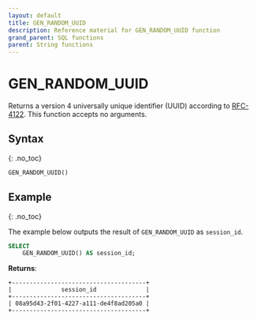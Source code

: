 ```yaml
---
layout: default
title: GEN_RANDOM_UUID
description: Reference material for GEN_RANDOM_UUID function
grand_parent: SQL functions
parent: String functions
---
```


# GEN\_RANDOM\_UUID

Returns a version 4 universally unique identifier (UUID) according to [RFC-4122](https://tools.ietf.org/html/rfc4122#section-4.4). This function accepts no arguments.

## Syntax
{: .no_toc}

```sql
GEN_RANDOM_UUID()
```

## Example
{: .no_toc}

The example below outputs the result of `GEN_RANDOM_UUID` as `session_id`.

```sql
SELECT
	GEN_RANDOM_UUID() AS session_id;
```

**Returns**:

```
+--------------------------------------+
|              session_id              |
+--------------------------------------+
| 08a95d43-2f01-4227-a111-de4f8ad205a0 |
+--------------------------------------+
```
